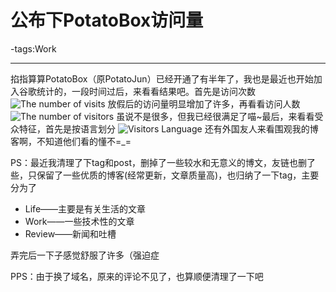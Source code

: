 # 公布下PotatoBox访问量

-tags:Work

----

掐指算算PotatoBox（原PotatoJun）已经开通了有半年了，我也是最近也开始加入谷歌统计的，一段时间过后，来看看结果吧。首先是访问次数
![The number of visits](http://ww2.sinaimg.cn/large/a74ecc4cjw1e179svovcyj.jpg)
放假后的访问量明显增加了许多，再看看访问人数
![The number of visitors](http://ww4.sinaimg.cn/large/a74eed94jw1e17a1v6z1sj.jpg)
虽说不是很多，但我已经很满足了喵~最后，来看看受众特征，首先是按语言划分
![Visitors Language](http://ww3.sinaimg.cn/large/a74e55b4jw1e17a37x9plj.jpg)
还有外国友人来看围观我的博客啊，不知道他们看的懂不=_=

PS：最近我清理了下tag和post，删掉了一些较水和无意义的博文，友链也删了些，只保留了一些优质的博客(经常更新，文章质量高)，也归纳了一下tag，主要分为了

* Life——主要是有关生活的文章
* Work——一些技术性的文章
* Review——新闻和吐槽

弄完后一下子感觉舒服了许多（强迫症

PPS：由于换了域名，原来的评论不见了，也算顺便清理了一下吧